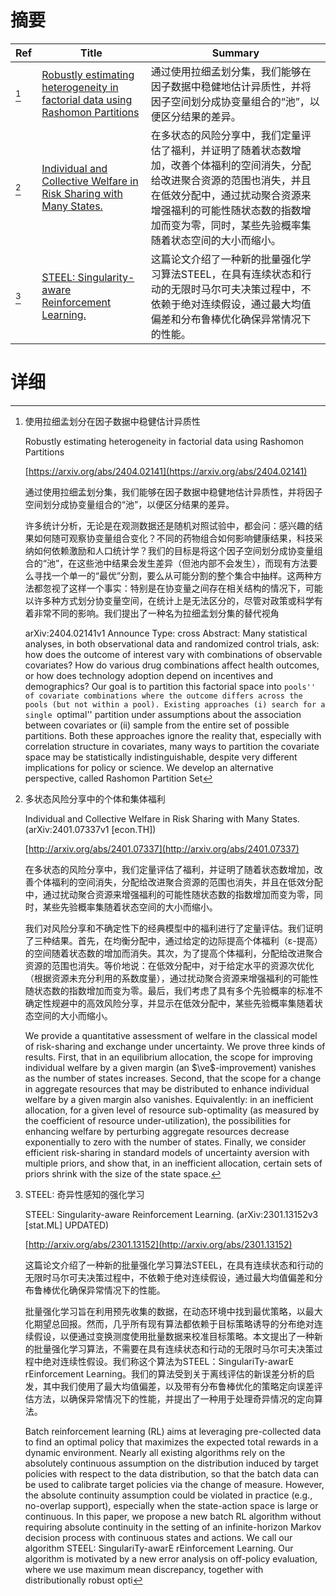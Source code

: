 # 摘要

| Ref | Title | Summary |
| --- | --- | --- |
| [^1] | [Robustly estimating heterogeneity in factorial data using Rashomon Partitions](https://arxiv.org/abs/2404.02141) | 通过使用拉细孟划分集，我们能够在因子数据中稳健地估计异质性，并将因子空间划分成协变量组合的“池”，以便区分结果的差异。 |
| [^2] | [Individual and Collective Welfare in Risk Sharing with Many States.](http://arxiv.org/abs/2401.07337) | 在多状态的风险分享中，我们定量评估了福利，并证明了随着状态数增加，改善个体福利的空间消失，分配给改进聚合资源的范围也消失，并且在低效分配中，通过扰动聚合资源来增强福利的可能性随状态数的指数增加而变为零，同时，某些先验概率集随着状态空间的大小而缩小。 |
| [^3] | [STEEL: Singularity-aware Reinforcement Learning.](http://arxiv.org/abs/2301.13152) | 这篇论文介绍了一种新的批量强化学习算法STEEL，在具有连续状态和行动的无限时马尔可夫决策过程中，不依赖于绝对连续假设，通过最大均值偏差和分布鲁棒优化确保异常情况下的性能。 |

# 详细

[^1]: 使用拉细孟划分在因子数据中稳健估计异质性

    Robustly estimating heterogeneity in factorial data using Rashomon Partitions

    [https://arxiv.org/abs/2404.02141](https://arxiv.org/abs/2404.02141)

    通过使用拉细孟划分集，我们能够在因子数据中稳健地估计异质性，并将因子空间划分成协变量组合的“池”，以便区分结果的差异。

    

    许多统计分析，无论是在观测数据还是随机对照试验中，都会问：感兴趣的结果如何随可观察协变量组合变化？不同的药物组合如何影响健康结果，科技采纳如何依赖激励和人口统计学？我们的目标是将这个因子空间划分成协变量组合的“池”，在这些池中结果会发生差异（但池内部不会发生），而现有方法要么寻找一个单一的“最优”分割，要么从可能分割的整个集合中抽样。这两种方法都忽视了这样一个事实：特别是在协变量之间存在相关结构的情况下，可能以许多种方式划分协变量空间，在统计上是无法区分的，尽管对政策或科学有着非常不同的影响。我们提出了一种名为拉细孟划分集的替代视角

    arXiv:2404.02141v1 Announce Type: cross  Abstract: Many statistical analyses, in both observational data and randomized control trials, ask: how does the outcome of interest vary with combinations of observable covariates? How do various drug combinations affect health outcomes, or how does technology adoption depend on incentives and demographics? Our goal is to partition this factorial space into ``pools'' of covariate combinations where the outcome differs across the pools (but not within a pool). Existing approaches (i) search for a single ``optimal'' partition under assumptions about the association between covariates or (ii) sample from the entire set of possible partitions. Both these approaches ignore the reality that, especially with correlation structure in covariates, many ways to partition the covariate space may be statistically indistinguishable, despite very different implications for policy or science. We develop an alternative perspective, called Rashomon Partition Set
    
[^2]: 多状态风险分享中的个体和集体福利

    Individual and Collective Welfare in Risk Sharing with Many States. (arXiv:2401.07337v1 [econ.TH])

    [http://arxiv.org/abs/2401.07337](http://arxiv.org/abs/2401.07337)

    在多状态的风险分享中，我们定量评估了福利，并证明了随着状态数增加，改善个体福利的空间消失，分配给改进聚合资源的范围也消失，并且在低效分配中，通过扰动聚合资源来增强福利的可能性随状态数的指数增加而变为零，同时，某些先验概率集随着状态空间的大小而缩小。

    

    我们对风险分享和不确定性下的经典模型中的福利进行了定量评估。我们证明了三种结果。首先，在均衡分配中，通过给定的边际提高个体福利（ε-提高）的空间随着状态数的增加而消失。其次，为了提高个体福利，分配给改进聚合资源的范围也消失。等价地说：在低效分配中，对于给定水平的资源次优化（根据资源未充分利用的系数度量），通过扰动聚合资源来增强福利的可能性随状态数的指数增加而变为零。最后，我们考虑了具有多个先验概率的标准不确定性规避中的高效风险分享，并显示在低效分配中，某些先验概率集随着状态空间的大小而缩小。

    We provide a quantitative assessment of welfare in the classical model of risk-sharing and exchange under uncertainty. We prove three kinds of results. First, that in an equilibrium allocation, the scope for improving individual welfare by a given margin (an $\ve$-improvement) vanishes as the number of states increases. Second, that the scope for a change in aggregate resources that may be distributed to enhance individual welfare by a given margin also vanishes. Equivalently: in an inefficient allocation, for a given level of resource sub-optimality (as measured by the coefficient of resource under-utilization), the possibilities for enhancing welfare by perturbing aggregate resources decrease exponentially to zero with the number of states. Finally, we consider efficient risk-sharing in standard models of uncertainty aversion with multiple priors, and show that, in an inefficient allocation, certain sets of priors shrink with the size of the state space.
    
[^3]: STEEL: 奇异性感知的强化学习

    STEEL: Singularity-aware Reinforcement Learning. (arXiv:2301.13152v3 [stat.ML] UPDATED)

    [http://arxiv.org/abs/2301.13152](http://arxiv.org/abs/2301.13152)

    这篇论文介绍了一种新的批量强化学习算法STEEL，在具有连续状态和行动的无限时马尔可夫决策过程中，不依赖于绝对连续假设，通过最大均值偏差和分布鲁棒优化确保异常情况下的性能。

    

    批量强化学习旨在利用预先收集的数据，在动态环境中找到最优策略，以最大化期望总回报。然而，几乎所有现有算法都依赖于目标策略诱导的分布绝对连续假设，以便通过变换测度使用批量数据来校准目标策略。本文提出了一种新的批量强化学习算法，不需要在具有连续状态和行动的无限时马尔可夫决策过程中绝对连续性假设。我们称这个算法为STEEL：SingulariTy-awarE rEinforcement Learning。我们的算法受到关于离线评估的新误差分析的启发，其中我们使用了最大均值偏差，以及带有分布鲁棒优化的策略定向误差评估方法，以确保异常情况下的性能，并提出了一种用于处理奇异情况的定向算法。

    Batch reinforcement learning (RL) aims at leveraging pre-collected data to find an optimal policy that maximizes the expected total rewards in a dynamic environment. Nearly all existing algorithms rely on the absolutely continuous assumption on the distribution induced by target policies with respect to the data distribution, so that the batch data can be used to calibrate target policies via the change of measure. However, the absolute continuity assumption could be violated in practice (e.g., no-overlap support), especially when the state-action space is large or continuous. In this paper, we propose a new batch RL algorithm without requiring absolute continuity in the setting of an infinite-horizon Markov decision process with continuous states and actions. We call our algorithm STEEL: SingulariTy-awarE rEinforcement Learning. Our algorithm is motivated by a new error analysis on off-policy evaluation, where we use maximum mean discrepancy, together with distributionally robust opti
    

